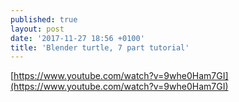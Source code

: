 ```yaml
---
published: true
layout: post
date: '2017-11-27 18:56 +0100'
title: 'Blender turtle, 7 part tutorial'
---
```

[https://www.youtube.com/watch?v=9whe0Ham7GI](https://www.youtube.com/watch?v=9whe0Ham7GI)
